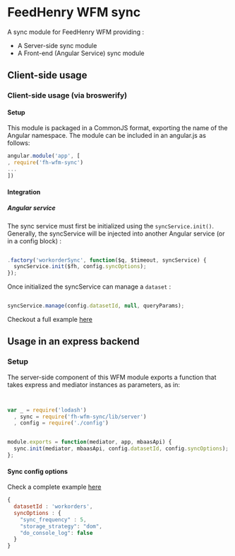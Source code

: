 # FeedHenry WFM sync

A sync module for FeedHenry WFM providing :
- A Server-side sync module
- A Front-end (Angular Service) sync module

## Client-side usage

### Client-side usage (via broswerify)

#### Setup

This module is packaged in a CommonJS format, exporting the name of the Angular namespace.  The module can be included in an angular.js as follows:

```javascript
angular.module('app', [
, require('fh-wfm-sync')
...
])
```
#### Integration

##### Angular service

The sync service must first be initialized using the `syncService.init()`. Generally, the syncService will be injected into another Angular service (or in a config block) :

```javascript

.factory('workorderSync', function($q, $timeout, syncService) {
  syncService.init($fh, config.syncOptions);
});

```  
Once initialized the syncService can manage a `dataset` :

```javascript

syncService.manage(config.datasetId, null, queryParams);

```

Checkout a full example [here](https://github.com/feedhenry-staff/wfm-workorder/blob/master/lib/angular/sync-service.js)


## Usage in an express backend

### Setup

The server-side component of this WFM module exports a function that takes express and mediator instances as parameters, as in:

```javascript


var _ = require('lodash')
  , sync = require('fh-wfm-sync/lib/server')
  , config = require('./config')


module.exports = function(mediator, app, mbaasApi) {
  sync.init(mediator, mbaasApi, config.datasetId, config.syncOptions);
};

```
#### Sync config options

Check a complete example [here](https://github.com/feedhenry-staff/wfm-workorder/blob/master/lib/config.js)

```javascript
{
  datasetId : 'workorders',
  syncOptions : {
    "sync_frequency" : 5,
    "storage_strategy": "dom",
    "do_console_log": false
  }
}
```
